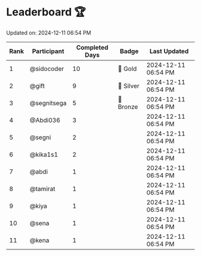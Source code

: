 # Leaderboard 🏆

Updated on: 2024-12-11 06:54 PM

| Rank | Participant       | Completed Days | Badge      | Last Updated         |
|------|-------------------|----------------|------------|----------------------|
| 1    | @sidocoder        | 10             | 🏅 Gold     | 2024-12-11 06:54 PM |
| 2    | @gift             | 9              | 🥈 Silver   | 2024-12-11 06:54 PM |
| 3    | @segnitsega       | 5              | 🥉 Bronze   | 2024-12-11 06:54 PM |
| 4    | @Abdi036          | 3              |            | 2024-12-11 06:54 PM |
| 5    | @segni            | 2              |            | 2024-12-11 06:54 PM |
| 6    | @kika1s1          | 2              |            | 2024-12-11 06:54 PM |
| 7    | @abdi             | 1              |            | 2024-12-11 06:54 PM |
| 8    | @tamirat          | 1              |            | 2024-12-11 06:54 PM |
| 9    | @kiya             | 1              |            | 2024-12-11 06:54 PM |
| 10   | @sena             | 1              |            | 2024-12-11 06:54 PM |
| 11   | @kena             | 1              |            | 2024-12-11 06:54 PM |
